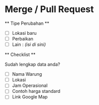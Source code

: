 # Merge / Pull Request

** Tipe Perubahan **

- [ ] Lokasi baru
- [ ] Perbaikan
- [ ] Lain : _(isi di sini)_

** Checklist **

Sudah lengkap data anda? 

- [ ] Nama Warung
- [ ] Lokasi
- [ ] Jam Operasional
- [ ] Contoh harga standard
- [ ] Link Google Map 